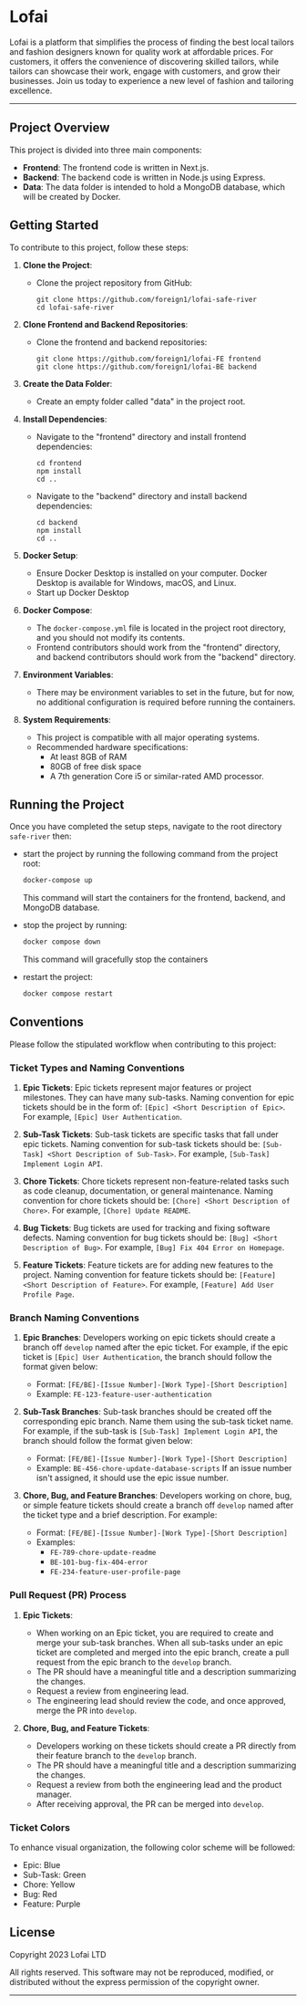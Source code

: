 
# **Lofai**

Lofai is a platform that simplifies the process of finding the best local tailors and fashion designers known for quality work at affordable prices. For customers, it offers the convenience of discovering skilled tailors, while tailors can showcase their work, engage with customers, and grow their businesses. Join us today to experience a new level of fashion and tailoring excellence.

---

## Project Overview

This project is divided into three main components:

- **Frontend**: The frontend code is written in Next.js.
- **Backend**: The backend code is written in Node.js using Express.
- **Data**: The data folder is intended to hold a MongoDB database, which will be created by Docker.

## Getting Started

To contribute to this project, follow these steps:

1. **Clone the Project**:
   - Clone the project repository from GitHub:
     ```
     git clone https://github.com/foreign1/lofai-safe-river
     cd lofai-safe-river
     ```

2. **Clone Frontend and Backend Repositories**:
   - Clone the frontend and backend repositories:
     ```
     git clone https://github.com/foreign1/lofai-FE frontend
     git clone https://github.com/foreign1/lofai-BE backend
     ```

3. **Create the Data Folder**:
   - Create an empty folder called "data" in the project root.

4. **Install Dependencies**:
   - Navigate to the "frontend" directory and install frontend dependencies:
     ```
     cd frontend
     npm install
     cd ..
     ```
   - Navigate to the "backend" directory and install backend dependencies:
     ```
     cd backend
     npm install
     cd ..
     ```

5. **Docker Setup**:
   - Ensure Docker Desktop is installed on your computer. Docker Desktop is available for Windows, macOS, and Linux.
   - Start up Docker Desktop

6. **Docker Compose**:
   - The `docker-compose.yml` file is located in the project root directory, and you should not modify its contents.
   - Frontend contributors should work from the "frontend" directory, and backend contributors should work from the "backend" directory.
     
8. **Environment Variables**:
   - There may be environment variables to set in the future, but for now, no additional configuration is required before running the containers.

9. **System Requirements**:
   - This project is compatible with all major operating systems.
   - Recommended hardware specifications: 
     - At least 8GB of RAM
     - 80GB of free disk space
     - A 7th generation Core i5 or similar-rated AMD processor.

## Running the Project

Once you have completed the setup steps, navigate to the root directory `safe-river` then:
- start the project by running the following command from the project root:

  ```bash
  docker-compose up
  ```

  This command will start the containers for the frontend, backend, and MongoDB database.

- stop the project by running:
  ```bash
  docker compose down
  ```
  This command will gracefully stop the containers

- restart the project:
  ```bash
  docker compose restart
  ```

## Conventions

Please follow the stipulated workflow when contributing to this project:

### Ticket Types and Naming Conventions

1. **Epic Tickets**: Epic tickets represent major features or project milestones. They can have many sub-tasks. Naming convention for epic tickets should be in the form of: `[Epic] <Short Description of Epic>`. For example, `[Epic] User Authentication`.

2. **Sub-Task Tickets**: Sub-task tickets are specific tasks that fall under epic tickets. Naming convention for sub-task tickets should be: `[Sub-Task] <Short Description of Sub-Task>`. For example, `[Sub-Task] Implement Login API`.

3. **Chore Tickets**: Chore tickets represent non-feature-related tasks such as code cleanup, documentation, or general maintenance. Naming convention for chore tickets should be: `[Chore] <Short Description of Chore>`. For example, `[Chore] Update README`.

4. **Bug Tickets**: Bug tickets are used for tracking and fixing software defects. Naming convention for bug tickets should be: `[Bug] <Short Description of Bug>`. For example, `[Bug] Fix 404 Error on Homepage`.

5. **Feature Tickets**: Feature tickets are for adding new features to the project. Naming convention for feature tickets should be: `[Feature] <Short Description of Feature>`. For example, `[Feature] Add User Profile Page`.

### Branch Naming Conventions

1. **Epic Branches**: Developers working on epic tickets should create a branch off `develop` named after the epic ticket. For example, if the epic ticket is `[Epic] User Authentication`, the branch should follow the format given below:
   - Format: `[FE/BE]-[Issue Number]-[Work Type]-[Short Description]`
   - Example: `FE-123-feature-user-authentication`

2. **Sub-Task Branches**: Sub-task branches should be created off the corresponding epic branch. Name them using the sub-task ticket name. For example, if the sub-task is `[Sub-Task] Implement Login API`, the branch should follow the format given below:
   - Format: `[FE/BE]-[Issue Number]-[Work Type]-[Short Description]`
   - Example: `BE-456-chore-update-database-scripts`
If an issue number isn't assigned, it should use the epic issue number.

3. **Chore, Bug, and Feature Branches**: Developers working on chore, bug, or simple feature tickets should create a branch off `develop` named after the ticket type and a brief description. For example:
   - Format: `[FE/BE]-[Issue Number]-[Work Type]-[Short Description]`
   - Examples:
     - `FE-789-chore-update-readme`
     - `BE-101-bug-fix-404-error`
     - `FE-234-feature-user-profile-page`

### Pull Request (PR) Process

1. **Epic Tickets**:
   - When working on an Epic ticket, you are required to create and merge your sub-task branches. When all sub-tasks under an epic ticket are completed and merged into the epic branch, create a pull request from the epic branch to the `develop` branch.
   - The PR should have a meaningful title and a description summarizing the changes.
   - Request a review from engineering lead.
   - The engineering lead should review the code, and once approved, merge the PR into `develop`.

2. **Chore, Bug, and Feature Tickets**:
   - Developers working on these tickets should create a PR directly from their feature branch to the `develop` branch.
   - The PR should have a meaningful title and a description summarizing the changes.
   - Request a review from both the engineering lead and the product manager.
   - After receiving approval, the PR can be merged into `develop`.

### Ticket Colors

To enhance visual organization, the following color scheme will be followed:
- Epic: Blue
- Sub-Task: Green
- Chore: Yellow
- Bug: Red
- Feature: Purple

## License

Copyright 2023 Lofai LTD

All rights reserved. This software may not be reproduced, modified,
or distributed without the express permission of the copyright owner.

---
